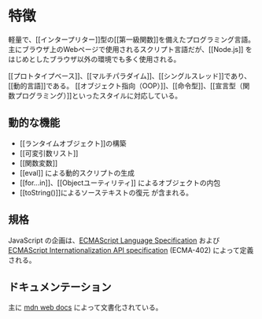 # 特徴
軽量で、[[インタープリター]]型の[[第一級関数]]を備えたプログラミング言語。
主にブラウザ上のWebページで使用されるスクリプト言語だが、[[Node.js]] をはじめとしたブラウザ以外の環境でも多く使用される。

[[プロトタイプベース]]、[[マルチパラダイム]]、[[シングルスレッド]]であり、[[動的言語]]である。
[[オブジェクト指向（OOP）]]、[[命令型]]、[[宣言型（関数プログラミング）]]といったスタイルに対応している。

## 動的な機能
- [[ランタイムオブジェクト]]の構築
- [[可変引数リスト]]
- [[関数変数]]
- [[eval]] による動的スクリプトの生成
- [[for...in]]、[[Objectユーティリティ]] によるオブジェクトの内包
- [[toString()]]によるソーステキストの復元
が含まれる。

## 規格
JavaScript の企画は、[ECMAScript Language Specification](https://tc39.es/ecma262/) および [ECMAScript Internationalization API specification](https://tc39.es/ecma402/) (ECMA-402) によって定義される。

## ドキュメンテーション
主に [mdn web docs](https://developer.mozilla.org/) によって文書化されている。